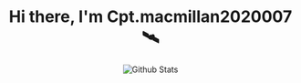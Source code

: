 <p>
  <h1 align="center">
    <b>Hi there, I'm <a herf="https://github.com/Cptmacmillan2022007/Cptmacmillan2022007">Cpt.macmillan2020007</a> 🛰️</b>
  </h1>
</p>

<p align="center">
  <a herf="https://github.com/Cptmacmillan2022007">
    <img alt="Github Stats" src="https://github-readme-stats.vercel.app/api?
username=Cptmacmillan2022007&hide_title=true&include_all_commits=true&bg_color=100,00ffff,0080ff&title_color=fff&text_color=fff" />
  </a>
</p>
